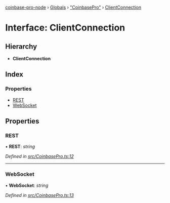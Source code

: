 [coinbase-pro-node](../README.md) › [Globals](../globals.md) › ["CoinbasePro"](../modules/_coinbasepro_.md) › [ClientConnection](_coinbasepro_.clientconnection.md)

# Interface: ClientConnection

## Hierarchy

- **ClientConnection**

## Index

### Properties

- [REST](_coinbasepro_.clientconnection.md#rest)
- [WebSocket](_coinbasepro_.clientconnection.md#websocket)

## Properties

### REST

• **REST**: _string_

_Defined in [src/CoinbasePro.ts:12](https://github.com/bennyn/coinbase-pro-node/blob/98aacfd/src/CoinbasePro.ts#L12)_

---

### WebSocket

• **WebSocket**: _string_

_Defined in [src/CoinbasePro.ts:13](https://github.com/bennyn/coinbase-pro-node/blob/98aacfd/src/CoinbasePro.ts#L13)_
